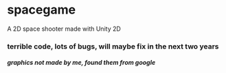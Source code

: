 # spacegame
A 2D space shooter made with Unity 2D

### terrible code, lots of bugs, will maybe fix in the next two years
##### *graphics not made by me, found them from google*
